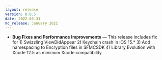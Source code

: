 ```yaml
---
layout: release
version: 8.0.5
date: 2022-03-31
mc_release: January 2021
---
```


* **Bug Fixes and Performance Improvements** — This release includes fix for 1) Swizzling ViewDidAppear 2) Keychain crash in iOS 15.* 3) Add namespacing to Encryption files in SFMCSDK 4) Library Evolution with Xcode 12.5 as minimum Xcode compatibility
